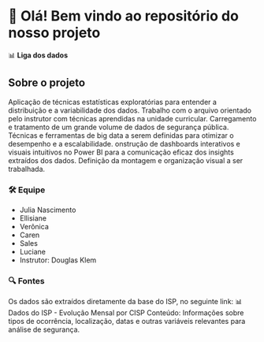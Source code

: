 # 👋 Olá! Bem vindo ao repositório do nosso projeto

📊 **Liga dos dados**  

## Sobre o projeto
Aplicação de técnicas estatísticas exploratórias para entender a distribuição e a variabilidade dos dados.
Trabalho com o arquivo orientado pelo instrutor com técnicas aprendidas na unidade curricular.
Carregamento e tratamento de um grande volume de dados de segurança pública.
Técnicas e ferramentas de big data a serem definidas para otimizar o desempenho e a escalabilidade.
onstrução de dashboards interativos e visuais intuitivos no Power BI para a comunicação eficaz dos insights extraídos dos dados.
Definição da montagem e organização visual a ser trabalhada.

### 🛠️ Equipe
- Julia Nascimento
- Ellisiane
- Verônica
- Caren
- Sales
- Luciane
- Instrutor: Douglas Klem

### 🔍 Fontes
Os dados são extraídos diretamente da base do ISP, no seguinte link:
📊 Dados do ISP - Evolução Mensal por CISP
Conteúdo: Informações sobre tipos de ocorrência, localização, datas e outras variáveis relevantes para análise de segurança.
<!--
